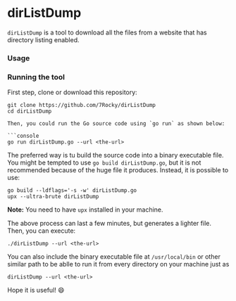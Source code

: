 # dirListDump

`dirListDump` is a tool to download all the files from a website that has directory listing enabled.

### Usage


### Running the tool

First step, clone or download this repository:

```console
git clone https://github.com/7Rocky/dirListDump
cd dirListDump

Then, you could run the Go source code using `go run` as shown below:

```console
go run dirListDump.go --url <the-url>
```

The preferred way is tu build the source code into a binary executable file. You might be tempted to use `go build dirListDump.go`, but it is not recommended because of the huge file it produces. Instead, it is possible to use:

```console
go build --ldflags='-s -w' dirListDump.go
upx --ultra-brute dirListDump
```

**Note:** You need to have `upx` installed in your machine.

The above process can last a few minutes, but generates a lighter file. Then, you can execute:

```console
./dirListDump --url <the-url>
```

You can also include the binary executable file at `/usr/local/bin` or other similar path to be ablle to run it from every directory on your machine just as 

```console
dirListDump --url <the-url>
```

Hope it is useful! :smile:
